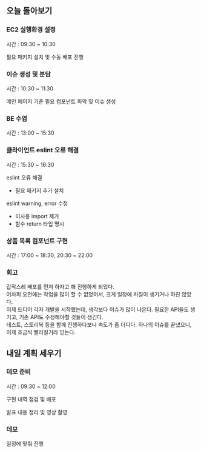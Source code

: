 ## 오늘 돌아보기

### EC2 실행환경 설정

시간 : 09:30 ~ 10:30

필요 패키지 설치 및 수동 배포 진행

### 이슈 생성 및 분담

시간 : 10:30 ~ 11:30

메인 페이지 기준 필요 컴포넌트 파악 및 이슈 생성

### BE 수업

시간 : 13:00 ~ 15:30

### 클라이언트 eslint 오류 해결

시간 : 15:30 ~ 16:30

eslint 오류 해결
- 필요 패키지 추가 설치

eslint warning, error 수정
- 미사용 import 제거
- 함수 return 타입 명시

### 상품 목록 컴포넌트 구현

시간 : 17:00 ~ 18:30, 20:30 ~ 22:00

### 회고

갑작스레 배포를 먼저 하자고 해 진행하게 되었다.  
어차피 오전에는 작업을 많이 할 수 없었어서, 크게 일정에 차질이 생기거나 하진 않았다.  
이제 드디어 각자 개발을 시작했는데, 생각보다 이슈가 많이 나온다. 필요한 API들도 생기고, 기존 API도 수정해야할 것들이 생긴다.  
테스트, 스토리북 등을 함께 진행하다보니 속도가 좀 더디다. 하나의 이슈를 끝냈으니, 이제 조금씩 빨라질거라 믿는다.

## 내일 계획 세우기

### 데모 준비

시간 : 09:30 ~ 12:00

구현 내역 점검 및 배포

발표 내용 정리 및 영상 촬영

### 데모

일정에 맞춰 진행
